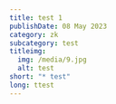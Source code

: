```yaml
---
title: test 1
publishDate: 08 May 2023
category: zk
subcategory: test
titleimg:
  img: /media/9.jpg
  alt: test
short: "* test"
long: ttest
---
```

